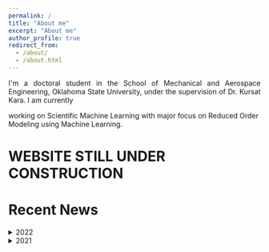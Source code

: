 ```yaml
---
permalink: /
title: "About me"
excerpt: "About me"
author_profile: true
redirect_from: 
  - /about/
  - /about.html
---
```


<p style='text-align: justify;'>I'm a doctoral student in the School of Mechanical and Aerospace Engineering, Oklahoma State University, under the supervision of Dr. Kursat Kara. I am currently 


working on Scientific Machine Learning with major focus on Reduced Order Modeling using Machine Learning.   


WEBSITE STILL UNDER CONSTRUCTION
=====


Recent News
=====
<details>
  <summary>2022</summary>
  
  * _**Nov 21, 2022**_: I was awarded **J.Roy and Virginia Dorrough Distinguished Graduate Fellowship** from CEAT, Oklahoma State University. I would like to thank my advisor Dr. Kursat Kara for the opportunity. 

  *_**Nov 13, 2022**_: I successfully completed my level 1 high powered rocketry launch. Thank you, OSU Space Cowboys and Kloudbusters

</details>

<details>
<summary>2021</summary>
</details>
